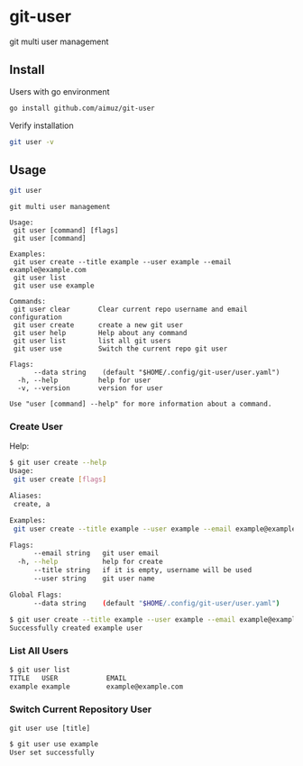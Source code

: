 # git-user

git multi user management

## Install

Users with go environment

```zsh
go install github.com/aimuz/git-user
```

Verify installation

```bash
git user -v
```

## Usage

```bash
git user
```

```
git multi user management

Usage:
 git user [command] [flags]
 git user [command]

Examples:
 git user create --title example --user example --email example@example.com
 git user list
 git user use example

Commands:
 git user clear       Clear current repo username and email configuration
 git user create      create a new git user
 git user help        Help about any command
 git user list        list all git users
 git user use         Switch the current repo git user

Flags:
      --data string    (default "$HOME/.config/git-user/user.yaml")
  -h, --help          help for user
  -v, --version       version for user

Use "user [command] --help" for more information about a command.
```

### Create User

Help:

```bash
$ git user create --help 
Usage:
 git user create [flags]

Aliases:
 create, a

Examples:
 git user create --title example --user example --email example@example.com

Flags:
      --email string   git user email
  -h, --help           help for create
      --title string   if it is empty, username will be used
      --user string    git user name

Global Flags:
      --data string    (default "$HOME/.config/git-user/user.yaml")
```

```bash
$ git user create --title example --user example --email example@example.com
Successfully created example user
```

### List All Users

```bash
$ git user list                                                             
TITLE   USER            EMAIL                   
example example         example@example.com     
```

### Switch Current Repository User

`git user use [title]`

```bash
$ git user use example 
User set successfully

```